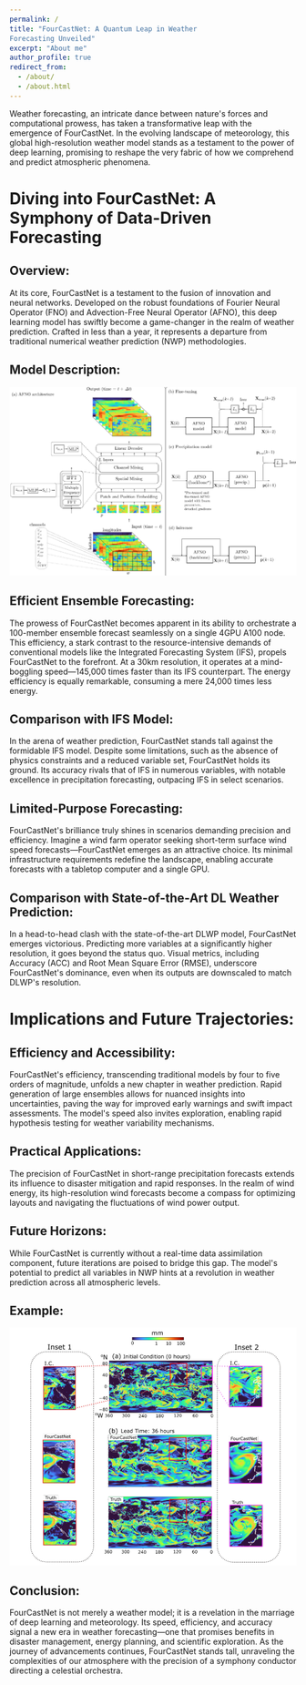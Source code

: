 ```yaml
---
permalink: /
title: "FourCastNet: A Quantum Leap in Weather
Forecasting Unveiled"
excerpt: "About me"
author_profile: true
redirect_from: 
  - /about/
  - /about.html
---
```


Weather forecasting, an intricate dance between nature's forces and computational prowess, has taken a transformative leap with the emergence of FourCastNet. In the evolving landscape of meteorology, this global high-resolution weather model stands as a testament to the power of deep learning, promising to reshape the very fabric of how we comprehend and predict atmospheric phenomena.

Diving into FourCastNet: A Symphony of Data-Driven Forecasting
======

Overview:
------

At its core, FourCastNet is a testament to the fusion of innovation and neural networks. Developed on the robust foundations of Fourier Neural Operator (FNO) and Advection-Free Neural Operator (AFNO), this deep learning model has swiftly become a game-changer in the realm of weather prediction. Crafted in less than a year, it represents a departure from traditional numerical weather prediction (NWP) methodologies.

Model Description:
------
![Machine Learning Model of FourCastNet](/images/Model.png)

Efficient Ensemble Forecasting:
------

The prowess of FourCastNet becomes apparent in its ability to orchestrate a 100-member ensemble forecast seamlessly on a single 4GPU A100 node. This efficiency, a stark contrast to the resource-intensive demands of conventional models like the Integrated Forecasting System (IFS), propels FourCastNet to the forefront. At a 30km resolution, it operates at a mind-boggling speed—145,000 times faster than its IFS counterpart. The energy efficiency is equally remarkable, consuming a mere 24,000 times less energy.

Comparison with IFS Model:
------

In the arena of weather prediction, FourCastNet stands tall against the formidable IFS model. Despite some limitations, such as the absence of physics constraints and a reduced variable set, FourCastNet holds its ground. Its accuracy rivals that of IFS in numerous variables, with notable excellence in precipitation forecasting, outpacing IFS in select scenarios.

Limited-Purpose Forecasting:
------

FourCastNet's brilliance truly shines in scenarios demanding precision and efficiency. Imagine a wind farm operator seeking short-term surface wind speed forecasts—FourCastNet emerges as an attractive choice. Its minimal infrastructure requirements redefine the landscape, enabling accurate forecasts with a tabletop computer and a single GPU.

Comparison with State-of-the-Art DL Weather Prediction:
------

In a head-to-head clash with the state-of-the-art DLWP model, FourCastNet emerges victorious. Predicting more variables at a significantly higher resolution, it goes beyond the status quo. Visual metrics, including Accuracy (ACC) and Root Mean Square Error (RMSE), underscore FourCastNet's dominance, even when its outputs are downscaled to match DLWP's resolution.

Implications and Future Trajectories:
======

Efficiency and Accessibility:
------

FourCastNet's efficiency, transcending traditional models by four to five orders of magnitude, unfolds a new chapter in weather prediction. Rapid generation of large ensembles allows for nuanced insights into uncertainties, paving the way for improved early warnings and swift impact assessments. The model's speed also invites exploration, enabling rapid hypothesis testing for weather variability mechanisms.

Practical Applications:
------

The precision of FourCastNet in short-range precipitation forecasts extends its influence to disaster mitigation and rapid responses. In the realm of wind energy, its high-resolution wind forecasts become a compass for optimizing layouts and navigating the fluctuations of wind power output.

Future Horizons:
------

While FourCastNet is currently without a real-time data assimilation component, future iterations are poised to bridge this gap. The model's potential to predict all variables in NWP hints at a revolution in weather prediction across all atmospheric levels.

Example:
------
![Illustration of global Total Precipitiation](/images/Example1.png)

Conclusion:
------

FourCastNet is not merely a weather model; it is a revelation in the marriage of deep learning and meteorology. Its speed, efficiency, and accuracy signal a new era in weather forecasting—one that promises benefits in disaster management, energy planning, and scientific exploration. As the journey of advancements continues, FourCastNet stands tall, unraveling the complexities of our atmosphere with the precision of a symphony conductor directing a celestial orchestra.
